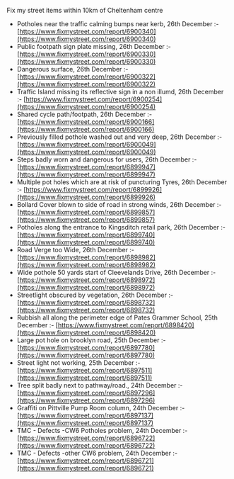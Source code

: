 Fix my street items within 10km of Cheltenham centre

<!-- fix_marker starts -->

- Potholes near the traffic calming bumps near kerb, 26th December :- [https://www.fixmystreet.com/report/6900340](https://www.fixmystreet.com/report/6900340)
- Public footpath sign plate missing, 26th December :- [https://www.fixmystreet.com/report/6900330](https://www.fixmystreet.com/report/6900330)
- Dangerous surface, 26th December :- [https://www.fixmystreet.com/report/6900322](https://www.fixmystreet.com/report/6900322)
- Traffic Island missing its reflective sign in a non illumd, 26th December :- [https://www.fixmystreet.com/report/6900254](https://www.fixmystreet.com/report/6900254)
- Shared cycle path/footpath, 26th December :- [https://www.fixmystreet.com/report/6900166](https://www.fixmystreet.com/report/6900166)
- Previously filled pothole washed out and very deep, 26th December :- [https://www.fixmystreet.com/report/6900049](https://www.fixmystreet.com/report/6900049)
- Steps badly worn and dangerous for users, 26th December :- [https://www.fixmystreet.com/report/6899947](https://www.fixmystreet.com/report/6899947)
- Multiple pot holes which are at risk of puncturing Tyres, 26th December :- [https://www.fixmystreet.com/report/6899926](https://www.fixmystreet.com/report/6899926)
- Bollard Cover blown to side of road in strong winds, 26th December :- [https://www.fixmystreet.com/report/6899857](https://www.fixmystreet.com/report/6899857)
- Potholes along the entrance to Kingsditch retail park, 26th December :- [https://www.fixmystreet.com/report/6899740](https://www.fixmystreet.com/report/6899740)
- Road Verge too Wide, 26th December :- [https://www.fixmystreet.com/report/6898982](https://www.fixmystreet.com/report/6898982)
- Wide pothole 50 yards start of Cleevelands Drive, 26th December :- [https://www.fixmystreet.com/report/6898972](https://www.fixmystreet.com/report/6898972)
- Streetlight obscured by vegetation, 26th December :- [https://www.fixmystreet.com/report/6898732](https://www.fixmystreet.com/report/6898732)
- Rubbish all along the perimeter edge of Pates Grammer School, 25th December :- [https://www.fixmystreet.com/report/6898420](https://www.fixmystreet.com/report/6898420)
- Large pot hole on brooklyn road, 25th December :- [https://www.fixmystreet.com/report/6897780](https://www.fixmystreet.com/report/6897780)
- Street light not working, 25th December :- [https://www.fixmystreet.com/report/6897511](https://www.fixmystreet.com/report/6897511)
- Tree split badly next to pathway/road., 24th December :- [https://www.fixmystreet.com/report/6897296](https://www.fixmystreet.com/report/6897296)
- Graffiti on Pittville Pump Room column, 24th December :- [https://www.fixmystreet.com/report/6897137](https://www.fixmystreet.com/report/6897137)
- TMC - Defects -CW6 Potholes  problem, 24th December :- [https://www.fixmystreet.com/report/6896722](https://www.fixmystreet.com/report/6896722)
- TMC - Defects -other CW6 problem, 24th December :- [https://www.fixmystreet.com/report/6896721](https://www.fixmystreet.com/report/6896721)

<!-- fix_marker ends -->